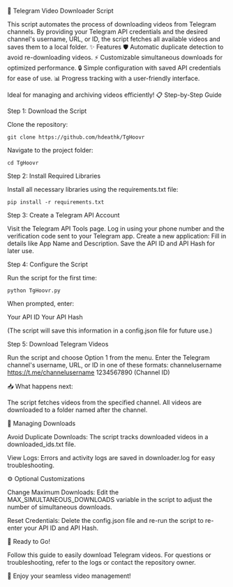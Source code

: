 🎥 Telegram Video Downloader Script

This script automates the process of downloading videos from Telegram channels. By providing your Telegram API credentials and the desired channel's username, URL, or ID, the script fetches all available videos and saves them to a local folder.
✨ Features
    🛡️ Automatic duplicate detection to avoid re-downloading videos.
    ⚡ Customizable simultaneous downloads for optimized performance.
    🔒 Simple configuration with saved API credentials for ease of use.
    📊 Progress tracking with a user-friendly interface.

Ideal for managing and archiving videos efficiently!
📋 Step-by-Step Guide


Step 1: Download the Script

Clone the repository:

    git clone https://github.com/hdeathk/TgHoovr

Navigate to the project folder:

    cd TgHoovr



Step 2: Install Required Libraries

Install all necessary libraries using the requirements.txt file:

    pip install -r requirements.txt



Step 3: Create a Telegram API Account

Visit the Telegram API Tools page.
    Log in using your phone number and the verification code sent to your Telegram app.
    Create a new application:
        Fill in details like App Name and Description.
        Save the API ID and API Hash for later use.

Step 4: Configure the Script

Run the script for the first time:

    python TgHoovr.py

When prompted, enter:

Your API ID
Your API Hash

(The script will save this information in a config.json file for future use.)

Step 5: Download Telegram Videos

Run the script and choose Option 1 from the menu.
Enter the Telegram channel's username, URL, or ID in one of these formats:
        channelusername
        https://t.me/channelusername
        1234567890 (Channel ID)

📥 What happens next:

The script fetches videos from the specified channel.
All videos are downloaded to a folder named after the channel.

🔧 Managing Downloads

Avoid Duplicate Downloads:
The script tracks downloaded videos in a downloaded_ids.txt file.

View Logs:
Errors and activity logs are saved in downloader.log for easy troubleshooting.

⚙️ Optional Customizations

Change Maximum Downloads:
Edit the MAX_SIMULTANEOUS_DOWNLOADS variable in the script to adjust the number of simultaneous downloads.

Reset Credentials:
Delete the config.json file and re-run the script to re-enter your API ID and API Hash.

🚀 Ready to Go!

Follow this guide to easily download Telegram videos. For questions or troubleshooting, refer to the logs or contact the repository owner.

🎉 Enjoy your seamless video management!
